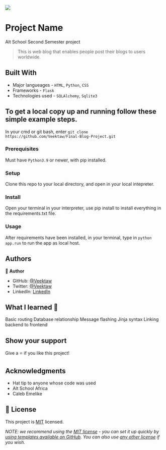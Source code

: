 ![](https://img.shields.io/badge/Microverse-blueviolet)

# Project Name
Alt School Second Semester project

> This is web blog that enables people post their blogs to users worldwide.


## Built With

- Major langueages - `HTML`, `Python`, `CSS`
- Frameworks - `Flask`
- Technologies used - `SQLAlchemy`, `Sqlite3`

 
## To get a local copy up and running follow these simple example steps. 

In your cmd or git bash, enter  `git clone https://github.com/Veektaw/Final-Blog-Project.git`

### Prerequisites
Must have `Python3.9` or newer, with pip installed.

### Setup
Clone this repo to your local directory, and open in your local intepreter.

### Install
Open your terminal in your interpreter, use pip install to install everything in the requirements.txt file.

### Usage
After requirements have been installed, in your terminal, type in `python app.run` to run the app as local host.

## Authors

👤 **Author**

- GitHub: [@Veektaw](https://github.com/veektaw)
- Twitter: [@Veektaw](https://twitter.com/veektaw)
- LinkedIn: [LinkedIn](https://www.linkedin.com/in/victor-iyayi-6b7bb016b/)


## What I learned 🤝

Basic routing
Database relationship
Message flashing
Jinja syntax
Linking backend to frontend

## Show your support

Give a ⭐️ if you like this project!

## Acknowledgments

- Hat tip to anyone whose code was used
- Alt School Africa
- Caleb Emelike

## 📝 License

This project is [MIT](./LICENSE) licensed.

_NOTE: we recommend using the [MIT license](https://choosealicense.com/licenses/mit/) - you can set it up quickly by [using templates available on GitHub](https://docs.github.com/en/communities/setting-up-your-project-for-healthy-contributions/adding-a-license-to-a-repository). You can also use [any other license](https://choosealicense.com/licenses/) if you wish._
